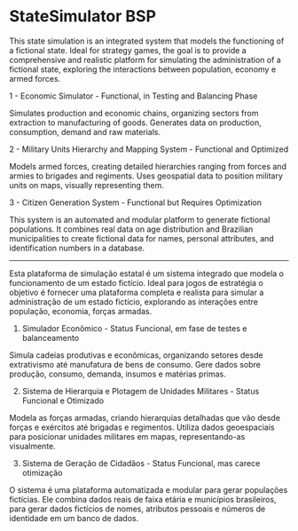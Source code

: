 # StateSimulator BSP

This state simulation is an integrated system that models the functioning of a fictional state.
Ideal for strategy games, the goal is to provide a comprehensive and realistic platform for simulating the administration of a fictional state, exploring the interactions between population, economy e armed forces.

1 - Economic Simulator - Functional, in Testing and Balancing Phase

Simulates production and economic chains, organizing sectors from extraction to manufacturing of goods. Generates data on production, consumption, demand and raw materials.

2 - Military Units Hierarchy and Mapping System - Functional and Optimized

Models armed forces, creating detailed hierarchies ranging from forces and armies to brigades and regiments. Uses geospatial data to position military units on maps, visually representing them.

3 - Citizen Generation System - Functional but Requires Optimization

This system is an automated and modular platform to generate fictional populations. It combines real data on age distribution and Brazilian municipalities to create fictional data for names, personal attributes, and identification numbers in a database.

--------------------------------------------------------------------------------------------

Esta plataforma de simulação estatal é um sistema integrado que modela o funcionamento de um
estado fictício.
Ideal para jogos de estratégia o objetivo é fornecer uma plataforma completa e realista para simular a administração de um
estado fictício, explorando as interações entre população, economia, forças armadas.

1. Simulador Econômico - Status Funcional, em fase de testes e balanceamento

Simula cadeias produtivas e econômicas, organizando setores desde extrativismo até manufatura de bens de consumo. Gere dados sobre produção, consumo, demanda, insumos e matérias primas.

2. Sistema de Hierarquia e Plotagem de Unidades Militares - Status Funcional e Otimizado

Modela as forças armadas, criando hierarquias detalhadas que vão desde forças e
exércitos até brigadas e regimentos. Utiliza dados geoespaciais para posicionar unidades
militares em mapas, representando-as visualmente.

3. Sistema de Geração de Cidadãos - Status Funcional, mas carece otimização

O sistema é uma plataforma automatizada e modular para gerar populações
fictícias. Ele combina dados reais de faixa etária e municípios brasileiros, para gerar dados
fictícios de nomes, atributos pessoais e números de identidade em um banco de
dados.
